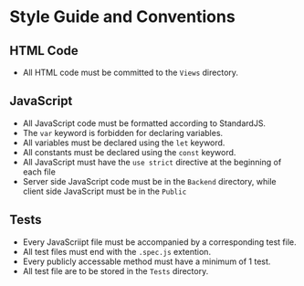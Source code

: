 # Style Guide and Conventions

## HTML Code

* All HTML code must be committed to the `Views` directory.

## JavaScript

* All JavaScript code must be formatted according to StandardJS.
* The `var` keyword is forbidden for declaring variables.
* All variables must be declared using the `let` keyword.
* All constants must be declared using the `const` keyword.
* All JavaScript must have the `use strict` directive at the beginning of each file
* Server side JavaScript code must be in the `Backend` directory, while client side JavaScript must be in the `Public`

## Tests 
* Every JavaScriipt file must be accompanied by a corresponding test file.
* All test files must end with the `.spec.js` extention.
* Every publicly accessable method must have a minimum of 1 test.
* All test file are to be stored in the `Tests` directory.